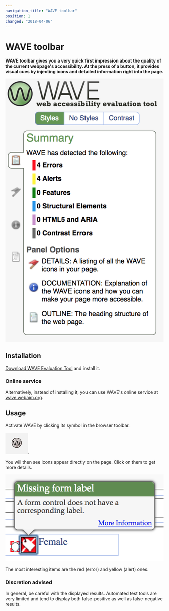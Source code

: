 ```yaml
---
navigation_title: "WAVE toolbar"
position: 1
changed: "2018-04-06"
---
```


# WAVE toolbar

**WAVE toolbar gives you a very quick first impression about the quality of the current webpage's accessibility. At the press of a button, it provides visual cues by injecting icons and detailed information right into the page.**

![WAVE toolbar](_media/wave-toolbar.png)

## Installation

[Download WAVE Evaluation Tool](https://chrome.google.com/webstore/detail/wave-evaluation-tool/jbbplnpkjmmeebjpijfedlgcdilocofh) and install it.

### Online service

Alternatively, instead of installing it, you can use WAVE's online service at [wave.webaim.org](http://wave.webaim.org/).

## Usage

Activate WAVE by clicking its symbol in the browser toolbar.

![WAVE toolbar browser icon](_media/wave-toolbar-browser-icon.png).

You will then see icons appear directly on the page. Click on them to get more details.

![An error icon](_media/an-error-icon.png)

The most interesting items are the red (error) and yellow (alert) ones.

### Discretion advised

In general, be careful with the displayed results. Automated test tools are very limited and tend to display both false-positive as well as false-negative results.